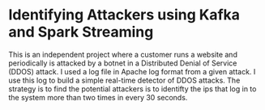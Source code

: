 # Identifying Attackers using Kafka and Spark Streaming

This is an independent project where a customer runs a website and periodically is attacked by a botnet in a Distributed Denial of
Service (DDOS) attack. I used a log file in Apache log format from a given attack. I use
this log to build a simple real-time detector of DDOS attacks. The strategy is to find the potential attackers is 
to identifty the ips that log in to the system more than two times in every 30 seconds.
